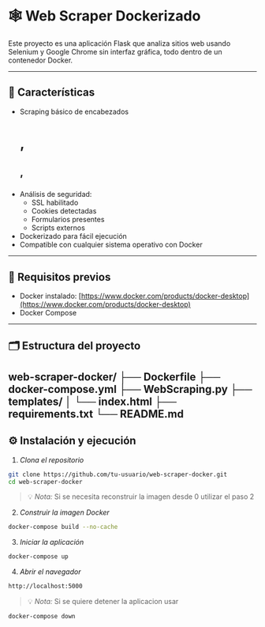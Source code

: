 # 🕸 Web Scraper Dockerizado

Este proyecto es una aplicación Flask que analiza sitios web usando Selenium y Google Chrome sin interfaz gráfica, todo dentro de un contenedor Docker.

---

## 🚀 Características

- Scraping básico de encabezados <h1>, <h2>, <h3>
- Análisis de seguridad:
  - SSL habilitado
  - Cookies detectadas
  - Formularios presentes
  - Scripts externos
- Dockerizado para fácil ejecución
- Compatible con cualquier sistema operativo con Docker

---

## 🧰 Requisitos previos

- Docker instalado: [https://www.docker.com/products/docker-desktop](https://www.docker.com/products/docker-desktop)
- Docker Compose

---

## 🗂 Estructura del proyecto
web-scraper-docker/
├── Dockerfile
├── docker-compose.yml
├── WebScraping.py
├── templates/
│ └── index.html
├── requirements.txt
└── README.md 
---

## ⚙ Instalación y ejecución

1. *Clona el repositorio*

```bash
git clone https://github.com/tu-usuario/web-scraper-docker.git
cd web-scraper-docker
```
> 💡 *Nota:* Si se necesita reconstruir la imagen desde 0 utilizar el paso 2

2. *Construir la imagen Docker*
```bash
docker-compose build --no-cache
```
3. *Iniciar la aplicación*
```bash
docker-compose up
```

4. *Abrir el navegador*
```bash
http://localhost:5000
```
> 💡 *Nota:* Si se quiere detener la aplicacion usar
```bash
docker-compose down
```


